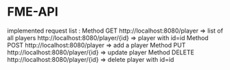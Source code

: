 # FME-API
implemented request list :
Method GET
http://localhost:8080/player => list of all players
http://localhost:8080/player/{id} => player with id=id
Method POST
http://localhost:8080/player => add a player
Method PUT
http://localhost:8080/player/{id} => update player
Method DELETE
http://localhost:8080/player/{id} => delete player with id=id
